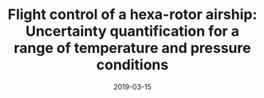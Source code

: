 ---
title: "Flight control of a hexa-rotor airship: Uncertainty quantification for a range of temperature and pressure conditions"
authors: "D. A. Santos and A. Cunha Jr"
journal: "ISA Transactions"
year: "2019"
volume: "93"
pages: "268-279"
doi: "https://doi.org/10.1016/j.isatra.2019.03.010"
pdf: "https://doi.org/10.1016/j.isatra.2019.03.010"
arxiv: 
hal: "https://hal.archives-ouvertes.fr/hal-01541169v2"
image: "GraphicalAbstract_Paper_2019_ISATRANS.png"
layout: none
date: 2019-03-15
collection: publications
category: manuscripts
permalink: /publications/JournalPaper_2019_ISATRANS_v93_pp268-279
---